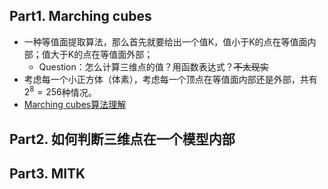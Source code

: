 ## Part1. Marching cubes
* 一种等值面提取算法，那么首先就要给出一个值K，值小于K的点在等值面内部；值大于K的点在等值面外部；
    * Question：怎么计算三维点的值？用函数表达式？~~不太现实~~
* 考虑每一个小正方体（体素），考虑每一个顶点在等值面内部还是外部，共有$2^8 = 256$种情况。 
* [Marching cubes算法理解](https://zhuanlan.zhihu.com/p/48022195)
## Part2. 如何判断三维点在一个模型内部
## Part3. MITK